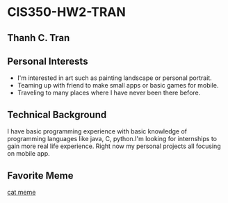 # CIS350-HW2-TRAN

## Thanh C. Tran
## Personal Interests
* I'm interested in art such as painting landscape or personal portrait.
* Teaming up with friend to make small apps or basic games for mobile.
* Traveling to many places where I have never been there before.
 
## Technical Background
 I have basic programming experience with basic knowledge of programming languages like java, C, python.I'm looking for internships to gain more real life experience. Right now my personal projects all focusing on mobile app.

## Favorite Meme 
[cat meme](https://pbs.twimg.com/media/EyP5tCXWgAUz0yZ.jpg)
